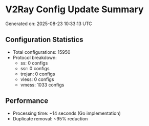 # V2Ray Config Update Summary
Generated on: 2025-08-23 10:33:13 UTC

## Configuration Statistics
- Total configurations: 15950
- Protocol breakdown:
  - ss: 0 configs
  - ssr: 0 configs
  - trojan: 0 configs
  - vless: 0 configs
  - vmess: 1033 configs

## Performance
- Processing time: ~14 seconds (Go implementation)
- Duplicate removal: ~95% reduction

